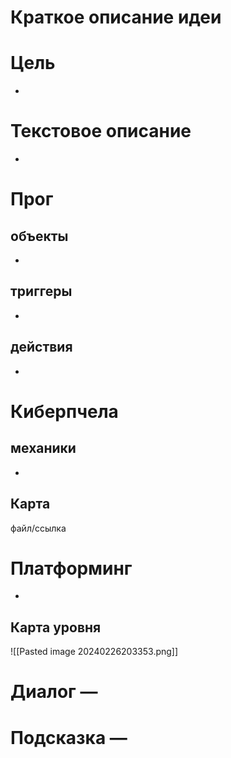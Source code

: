 # Краткое описание идеи


# Цель
-

# Текстовое описание
-

# Прог

## объекты 
-

## триггеры
-

## действия
-

# Киберпчела
## механики
-

## Карта
файл/ссылка

# Платформинг
-

## Карта уровня
![[Pasted image 20240226203353.png]]

# Диалог —
# Подсказка — 